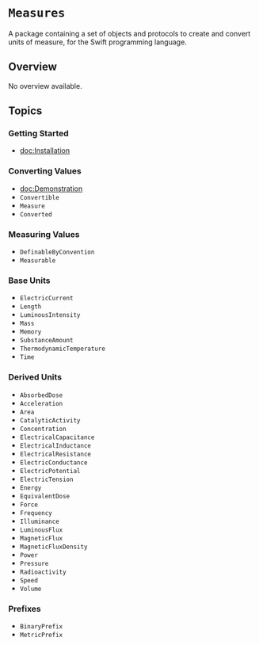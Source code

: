 # ``Measures``

A package containing a set of objects and protocols to create and convert units of measure, for the Swift programming language.

## Overview

No overview available.

## Topics

### Getting Started

- <doc:Installation>

### Converting Values

- <doc:Demonstration>
- ``Convertible``
- ``Measure``
- ``Converted``

### Measuring Values

- ``DefinableByConvention``
- ``Measurable``

### Base Units

- ``ElectricCurrent``
- ``Length``
- ``LuminousIntensity``
- ``Mass``
- ``Memory``
- ``SubstanceAmount``
- ``ThermodynamicTemperature``
- ``Time``

### Derived Units

- ``AbsorbedDose``
- ``Acceleration``
- ``Area``
- ``CatalyticActivity``
- ``Concentration``
- ``ElectricalCapacitance``
- ``ElectricalInductance``
- ``ElectricalResistance``
- ``ElectricConductance``
- ``ElectricPotential``
- ``ElectricTension``
- ``Energy``
- ``EquivalentDose``
- ``Force``
- ``Frequency``
- ``Illuminance``
- ``LuminousFlux``
- ``MagneticFlux``
- ``MagneticFluxDensity``
- ``Power``
- ``Pressure``
- ``Radioactivity``
- ``Speed``
- ``Volume``

### Prefixes

- ``BinaryPrefix``
- ``MetricPrefix``
